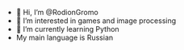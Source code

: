 - 👋 Hi, I’m @RodionGromo
- 👀 I’m interested in games and image processing
- 🌱 I’m currently learning Python
- My main language is Russian
<!---
RodionGromo/RodionGromo is a ✨ special ✨ repository because its `README.md` (this file) appears on your GitHub profile.
You can click the Preview link to take a look at your changes.
--->
